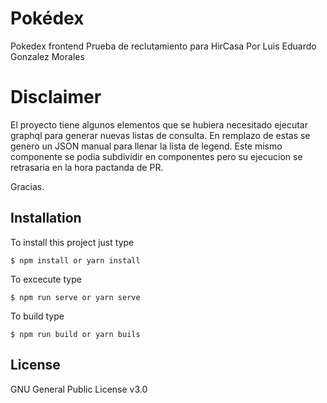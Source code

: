 # Pokédex

Pokedex frontend
Prueba de reclutamiento para HirCasa Por Luis Eduardo Gonzalez Morales

# Disclaimer

El proyecto tiene algunos elementos que se hubiera necesitado ejecutar graphql para generar nuevas listas de consulta.
En remplazo de estas se genero un JSON manual para llenar la lista de legend. Este mismo componente se podia subdividir en componentes pero su ejecucion se retrasaria en la hora pactanda de PR.

Gracias.
    
## Installation
To install this project just type

    $ npm install or yarn install

To excecute type

    $ npm run serve or yarn serve

To build type

    $ npm run build or yarn buils

## License

GNU General Public License v3.0
